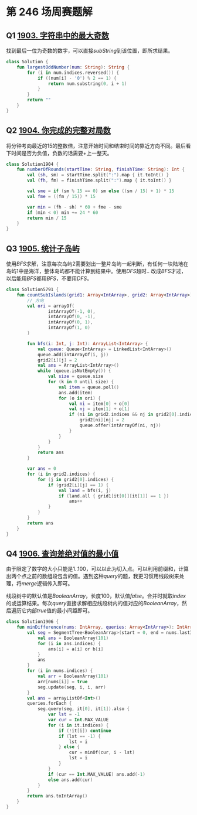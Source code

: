 # 第 246 场周赛题解

## Q1 [1903. 字符串中的最大奇数](https://leetcode-cn.com/problems/largest-odd-number-in-string/)

找到最后一位为奇数的数字，可以直接$subString$到该位置，即所求结果。

```kotlin
class Solution {
    fun largestOddNumber(num: String): String {
        for (i in num.indices.reversed()) {
            if ((num[i] - '0') % 2 == 1) {
                return num.substring(0, i + 1)
            }
        }
        return ""
    }
}
```

## Q2 [1904. 你完成的完整对局数](https://leetcode-cn.com/problems/the-number-of-full-rounds-you-have-played/)

将分钟考向最近的$15$的整数倍，注意开始时间和结束时间的靠近方向不同。最后看下时间是否为负值，负数的话需要+上一整天。

```kotlin
class Solution1904 {
    fun numberOfRounds(startTime: String, finishTime: String): Int {
        val (sh, sm) = startTime.split(":").map { it.toInt() }
        val (fh, fm) = finishTime.split(":").map { it.toInt() }

        val sme = if (sm % 15 == 0) sm else ((sm / 15) + 1) * 15
        val fme = ((fm / 15)) * 15

        var min = (fh - sh) * 60 + fme - sme
        if (min < 0) min += 24 * 60
        return min / 15
    }
}
```

## Q3 [1905. 统计子岛屿](https://leetcode-cn.com/problems/count-sub-islands/)

使用$BFS$求解，注意每次岛屿2需要划出一整片岛屿一起判断，有任何一块陆地在岛屿1中是海洋，整体岛屿都不能计算到结果中。使用$DFS$超时.. 改成$BFS$才过，以后能用$BFS$都用$BFS$，不要用$DFS$。

```kotlin
class Solution5791 {
    fun countSubIslands(grid1: Array<IntArray>, grid2: Array<IntArray>): Int {
        // 方向
        val ori = arrayOf(
                intArrayOf(-1, 0),
                intArrayOf(0, -1),
                intArrayOf(0, 1),
                intArrayOf(1, 0)
        )

        fun bfs(i: Int, j: Int): ArrayList<IntArray> {
            val queue: Queue<IntArray> = LinkedList<IntArray>()
            queue.add(intArrayOf(i, j))
            grid2[i][j] = 2
            val ans = ArrayList<IntArray>()
            while (queue.isNotEmpty()) {
                val size = queue.size
                for (k in 0 until size) {
                    val item = queue.poll()
                    ans.add(item)
                    for (o in ori) {
                        val ni = item[0] + o[0]
                        val nj = item[1] + o[1]
                        if (ni in grid2.indices && nj in grid2[0].indices && grid2[ni][nj] == 1) {
                            grid2[ni][nj] = 2
                            queue.offer(intArrayOf(ni, nj))
                        }
                    }
                }
            }
            return ans
        }

        var ans = 0
        for (i in grid2.indices) {
            for (j in grid2[0].indices) {
                if (grid2[i][j] == 1) {
                    val land = bfs(i, j)
                    if (land.all { grid1[it[0]][it[1]] == 1 })
                        ans++
                }
            }
        }
        return ans
    }
}
```

## Q4 [1906. 查询差绝对值的最小值](https://leetcode-cn.com/problems/minimum-absolute-difference-queries/)

由于限定了数字的大小只能是$1..100$，可以以此为切入点。可以利用前缀和，计算出两个点之前的数组段包含的值。遇到这种$query$的题，我更习惯用线段树来处理，将$merge$逻辑传入即可。

线段树中的默认值是$BooleanArray$，长度$100$，默认值$false$。合并时就取$index$的或运算结果。每次$query$直接求解相应线段树内的值对应的$BooleanArray$，然后遍历它内部$true$值的最小间距即可。

```kotlin
class Solution1906 {
    fun minDifference(nums: IntArray, queries: Array<IntArray>): IntArray {
        val seg = SegmentTree<BooleanArray>(start = 0, end = nums.lastIndex, value = BooleanArray(101)) { a, b ->
            val ans = BooleanArray(101)
            for (i in ans.indices) {
                ans[i] = a[i] or b[i]
            }
            ans
        }
        for (i in nums.indices) {
            val arr = BooleanArray(101)
            arr[nums[i]] = true
            seg.update(seg, i, i, arr)
        }
        val ans = arrayListOf<Int>()
        queries.forEach {
            seg.query(seg, it[0], it[1]).also {
                var lst = -1
                var cur = Int.MAX_VALUE
                for (i in it.indices) {
                    if (!it[i]) continue
                    if (lst == -1) {
                        lst = i
                    } else {
                        cur = minOf(cur, i - lst)
                        lst = i
                    }
                }
                if (cur == Int.MAX_VALUE) ans.add(-1)
                else ans.add(cur)
            }
        }
        return ans.toIntArray()
    }
}
```



